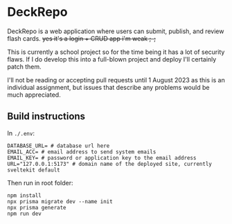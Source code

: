 # DeckRepo

DeckRepo is a web application where users can submit, publish, and review flash cards. ~~yes it's a login + CRUD app i'm weak ;-;~~

This is currently a school project so for the time being it has a lot of security flaws. If I do develop this into a full-blown project and deploy I'll certainly patch them.

I'll not be reading or accepting pull requests until 1 August 2023 as this is an individual assignment, but issues that describe any problems would be much appreciated.

## Build instructions

In `./.env`:
```
DATABASE_URL= # database url here
EMAIL_ACC= # email address to send system emails
EMAIL_KEY= # password or application key to the email address
URL="127.0.0.1:5173" # domain name of the deployed site, currently sveltekit default
```

Then run in root folder:
```
npm install
npx prisma migrate dev --name init
npx prisma generate
npm run dev
```
